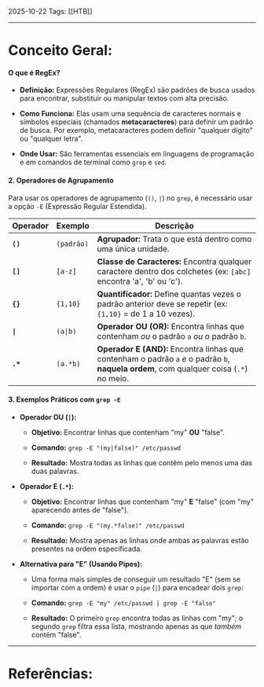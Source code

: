 2025-10-22
Tags: [[HTB]]

----
# Conceito Geral:

#### **O que é RegEx?**

- **Definição:** Expressões Regulares (RegEx) são padrões de busca usados para encontrar, substituir ou manipular textos com alta precisão.
    
- **Como Funciona:** Elas usam uma sequência de caracteres normais e símbolos especiais (chamados **metacaracteres**) para definir um padrão de busca. Por exemplo, metacaracteres podem definir "qualquer dígito" ou "qualquer letra".
    
- **Onde Usar:** São ferramentas essenciais em linguagens de programação e em comandos de terminal como `grep` e `sed`.
    

#### **2. Operadores de Agrupamento**

Para usar os operadores de agrupamento (`()`, `|`) no `grep`, é necessário usar a opção `-E` (Expressão Regular Estendida).

| **Operador** | **Exemplo** | **Descrição**                                                                                                                            |
| ------------ | ----------- | ---------------------------------------------------------------------------------------------------------------------------------------- |
| **`()`**     | `(padrão)`  | **Agrupador:** Trata o que está dentro como uma única unidade.                                                                           |
| **`[]`**     | `[a-z]`     | **Classe de Caracteres:** Encontra qualquer caractere dentro dos colchetes (ex: `[abc]` encontra 'a', 'b' ou 'c').                       |
| **`{}`**     | `{1,10}`    | **Quantificador:** Define quantas vezes o padrão anterior deve se repetir (ex: `{1,10}` = de 1 a 10 vezes).                              |
| **`\|`**     | `(a\|b)`    | **Operador OU (OR):** Encontra linhas que contenham _ou_ o padrão `a` _ou_ o padrão `b`.                                                 |
| **`.*`**     | `(a.*b)`    | **Operador E (AND):** Encontra linhas que contenham o padrão `a` _e_ o padrão `b`, **naquela ordem**, com qualquer coisa (`.*`) no meio. |

#### **3. Exemplos Práticos com `grep -E`**

- **Operador OU (`|`):**
    
    - **Objetivo:** Encontrar linhas que contenham "my" **OU** "false".
        
    - **Comando:** `grep -E "(my|false)" /etc/passwd`
        
    - **Resultado:** Mostra todas as linhas que contêm pelo menos uma das duas palavras.
        
- **Operador E (`.*`):**
    
    - **Objetivo:** Encontrar linhas que contenham "my" **E** "false" (com "my" aparecendo antes de "false").
        
    - **Comando:** `grep -E "(my.*false)" /etc/passwd`
        
    - **Resultado:** Mostra apenas as linhas onde ambas as palavras estão presentes na ordem especificada.
        
- **Alternativa para "E" (Usando Pipes):**
    
    - Uma forma mais simples de conseguir um resultado "E" (sem se importar com a ordem) é usar o `pipe` (`|`) para encadear dois `grep`:
        
    - **Comando:** `grep -E "my" /etc/passwd | grep -E "false"`
        
    - **Resultado:** O primeiro `grep` encontra todas as linhas com "my"; o segundo `grep` filtra essa lista, mostrando apenas as que _também_ contêm "false".

-----
# Referências:

